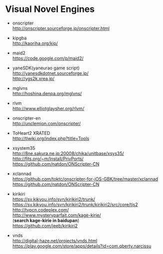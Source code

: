 # Visual Novel Engines  
* onscripter  
http://onscripter.sourceforge.jp/onscripter.html  

* kipgba  
http://kaoriha.org/kip/  

* maid2  
https://code.google.com/p/maid2/  

* yaneSDK(yaneurao game script)  
http://yanesdkdotnet.sourceforge.jp/  
http://ygs2k.xrea.jp/  

* mglvns  
http://hoshina.denpa.org/mglvns/  

* rlvm  
http://www.elliotglaysher.org/rlvm/

* onscripter-en  
http://unclemion.com/onscripter/   

* ToHeart2 XRATED  
http://tlwiki.org/index.php?title=Tools  

* xsystem35  
http://8ne.sakura.ne.jp:20008/chika/unitbase/xsys35/  
http://fjts.org/~m/Install/PrivPorts/  
https://github.com/natdon/ONScripter-CN  

* xclannad  
https://github.com/toktc/onscripter-for-iOS-GBK/tree/master/xclannad  
https://github.com/natdon/ONScripter-CN  

* kirikiri  
https://sv.kikyou.info/svn/kirikiri2/trunk/  
https://sv.kikyou.info/svn/kirikiri2/trunk/kirikiri2/src/core/tjs2  
http://tvpcn.codeplex.com/  
http://www.mysteryparfait.com/kage-kirie/  
(**search kage-kirie in baidupan**)  
https://github.com/jeeb/kirikiri2  

* vnds  
http://digital-haze.net/projects/vnds.html  
https://play.google.com/store/apps/details?id=com.qberty.narcissu  

